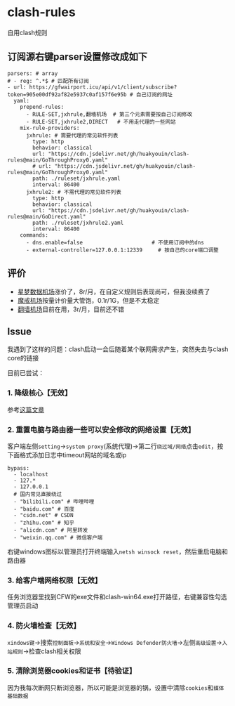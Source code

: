 # clash-rules
自用clash规则


## 订阅源右键parser设置修改成如下


```
parsers: # array
# - reg: ^.*$ # 匹配所有订阅
- url: https://gfwairport.icu/api/v1/client/subscribe?token=905e00df92af82e5937c0af157f6e95b # 自己订阅的网址
  yaml:
    prepend-rules:
      - RULE-SET,jxhrule,翻墙机场  # 第三个元素需要按自己订阅修改
      - RULE-SET,jxhrule2,DIRECT   # 不用走代理的一些网站
    mix-rule-providers:
      jxhrule: # 需要代理的常见软件列表
        type: http
        behavior: classical
        url: "https://cdn.jsdelivr.net/gh/huakyouin/clash-rules@main/GoThroughProxy0.yaml"
        # url: "https://cdn.jsdelivr.net/gh/huakyouin/clash-rules@main/GoThroughProxy0.yaml"
        path: ./ruleset/jxhrule.yaml
        interval: 86400
      jxhrule2: # 不需代理的常见软件列表
        type: http
        behavior: classical
        url: "https://cdn.jsdelivr.net/gh/huakyouin/clash-rules@main/GoDirect.yaml"
        path: ./ruleset/jxhrule2.yaml
        interval: 86400
    commands:
      - dns.enable=false                      # 不使用订阅中的dns
      - external-controller=127.0.0.1:12339     # 按自己的core端口调整
```

## 评价
- [星梦数据机场](https://stardream.xyz/user)涨价了，8r/月，在自定义规则后表现尚可，但我没续费了
- [魔戒机场](https://www.mojie.cyou/)按量计价量大管饱，0.1r/1G，但是不太稳定
- [翻墙机场](https://xn--mest5a943ag8x.net/#/knowledge)目前在用，3r/月，目前还不错

## Issue
我遇到了这样的问题：clash启动一会后随着某个联网需求产生，突然失去与clash core的链接

目前已尝试：

### 1. 降级核心【无效】

参考[这篇文章](https://matters.news/@looklookworld/57425-%E6%9C%80%E8%AF%A6%E7%BB%86clash-r%E6%95%99%E7%A8%8B-clash-x%E6%95%99%E7%A8%8B-clash-a-clash-web-pharos-pro-%E5%A4%9A%E5%B9%B3%E5%8F%B0%E7%89%88%E6%9C%AC-bafyreibrj4m6z6ttojc3yqiurz767wlphrkqkoymvpldtx2rzsm6tse7uy)

### 2. 重置电脑与路由器一些可以安全修改的网络设置【无效】

客户端左侧`setting`->`system proxy`(系统代理)->第二行`绕过域/网络`点击`edit`，按下面格式添加日志中timeout网站的域名或ip

```
bypass:
  - localhost
  - 127.*
  - 127.0.0.1
  # 国内常见直接绕过
  - "bilibili.com" # 哔哩哔哩
  - "baidu.com" # 百度
  - "csdn.net" # CSDN
  - "zhihu.com" # 知乎
  - "alicdn.com" # 阿里转发
  - "weixin.qq.com" # 微信客户端
```

右键windows图标以管理员打开终端输入`netsh winsock reset`，然后重启电脑和路由器

### 3. 给客户端网络权限【无效】

任务浏览器里找到CFW的exe文件和clash-win64.exe打开路径，右键兼容性勾选管理员启动

### 4. 防火墙检查【无效】

`xindows键`->搜索`控制面板`->`系统和安全`->`Windows Defender防火墙`->左侧`高级设置`->`入站规则`->检查clash相关权限

### 5. 清除浏览器cookies和证书【待验证】

因为我每次断网只断浏览器，所以可能是浏览器的锅，设置中清除`cookies`和`媒体基础数据`




